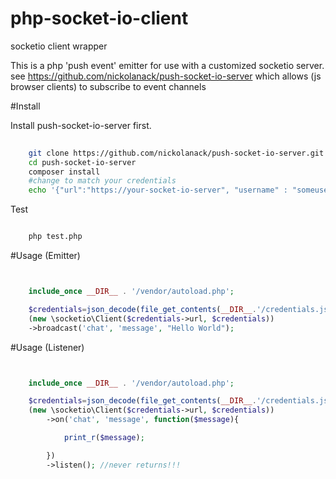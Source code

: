 # php-socket-io-client
socketio client wrapper

This is a php 'push event' emitter for use with a customized socketio server. see https://github.com/nickolanack/push-socket-io-server
which allows (js browser clients) to subscribe to event channels


#Install

Install push-socket-io-server first.

```bash
	
	git clone https://github.com/nickolanack/push-socket-io-server.git
	cd push-socket-io-server
	composer install
	#change to match your credentials
	echo '{"url":"https://your-socket-io-server", "username" : "someusername", "password" : "somepassword", "appId" : "someappid"}' | credentials.json

```

Test
```bash

	php test.php 

```

#Usage (Emitter)

```php


	include_once __DIR__ . '/vendor/autoload.php';

	$credentials=json_decode(file_get_contents(__DIR__.'/credentials.json'));
	(new \socketio\Client($credentials->url, $credentials))
	->broadcast('chat', 'message', "Hello World");

```




#Usage (Listener)

```php


	include_once __DIR__ . '/vendor/autoload.php';

	$credentials=json_decode(file_get_contents(__DIR__.'/credentials.json'));
	(new \socketio\Client($credentials->url, $credentials))
		->on('chat', 'message', function($message){

			print_r($message);

		})
		->listen(); //never returns!!!

```